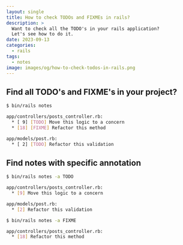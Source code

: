 ```yaml
---
layout: single
title: How to check TODOs and FIXMEs in rails?
description: >
  Want to check all the TODO's in your rails application?
  Let's see how to do it.
date: 2023-09-13
categories:
  - rails
tags:
  - notes
image: images/og/how-to-check-todos-in-rails.png
---
```


## Find all TODO's and FIXME's in your project?

```bash
$ bin/rails notes

app/controllers/posts_controller.rb:
  * [ 9] [TODO] Move this logic to a concern
  * [18] [FIXME] Refactor this method

app/models/post.rb:
  * [ 2] [TODO] Refactor this validation

```

## Find notes with specific annotation

```bash
$ bin/rails notes -a TODO

app/controllers/posts_controller.rb:
  * [9] Move this logic to a concern

app/models/post.rb:
  * [2] Refactor this validation
```

```bash
$ bin/rails notes -a FIXME

app/controllers/posts_controller.rb:
  * [18] Refactor this method
```
